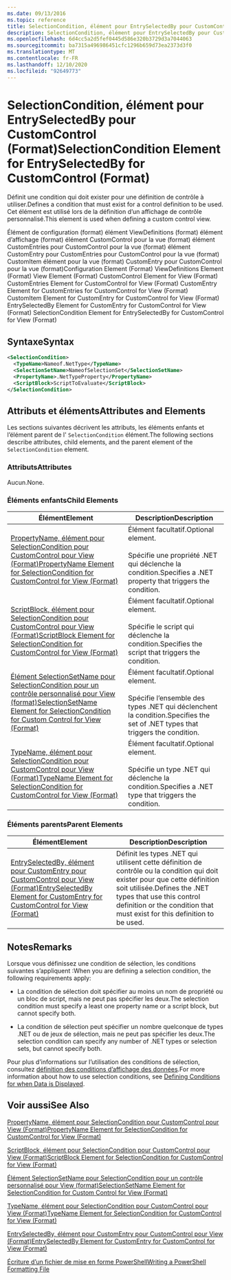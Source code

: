 ```yaml
---
ms.date: 09/13/2016
ms.topic: reference
title: SelectionCondition, élément pour EntrySelectedBy pour CustomControl (Format)
description: SelectionCondition, élément pour EntrySelectedBy pour CustomControl (Format)
ms.openlocfilehash: 6d4cc5a2d5fef0445d586e320b3729d3a7044063
ms.sourcegitcommit: ba7315a496986451cfc1296b659d73ea2373d3f0
ms.translationtype: MT
ms.contentlocale: fr-FR
ms.lasthandoff: 12/10/2020
ms.locfileid: "92649773"
---
```

# <a name="selectioncondition-element-for-entryselectedby-for-customcontrol-format"></a><span data-ttu-id="bbad8-103">SelectionCondition, élément pour EntrySelectedBy pour CustomControl (Format)</span><span class="sxs-lookup"><span data-stu-id="bbad8-103">SelectionCondition Element for EntrySelectedBy for CustomControl (Format)</span></span>

<span data-ttu-id="bbad8-104">Définit une condition qui doit exister pour une définition de contrôle à utiliser.</span><span class="sxs-lookup"><span data-stu-id="bbad8-104">Defines a condition that must exist for a control definition to be used.</span></span> <span data-ttu-id="bbad8-105">Cet élément est utilisé lors de la définition d’un affichage de contrôle personnalisé.</span><span class="sxs-lookup"><span data-stu-id="bbad8-105">This element is used when defining a custom control view.</span></span>

<span data-ttu-id="bbad8-106">Élément de configuration (format) élément ViewDefinitions (format) élément d’affichage (format) élément CustomControl pour la vue (format) élément CustomEntries pour CustomControl pour la vue (format) élément CustomEntry pour CustomEntries pour CustomControl pour la vue (format) CustomItem élément pour la vue (format) CustomEntry pour CustomControl pour la vue (format)</span><span class="sxs-lookup"><span data-stu-id="bbad8-106">Configuration Element (Format) ViewDefinitions Element (Format) View Element (Format) CustomControl Element for View (Format) CustomEntries Element for CustomControl for View (Format) CustomEntry Element for CustomEntries for CustomControl for View (Format) CustomItem Element for CustomEntry for CustomControl for View (Format) EntrySelectedBy Element for CustomEntry for CustomControl for View (Format) SelectionCondition Element for EntrySelectedBy for CustomControl for View (Format)</span></span>

## <a name="syntax"></a><span data-ttu-id="bbad8-107">Syntaxe</span><span class="sxs-lookup"><span data-stu-id="bbad8-107">Syntax</span></span>

```xml
<SelectionCondition>
  <TypeName>Nameof.NetType</TypeName>
  <SelectionSetName>NameofSelectionSet</SelectionSetName>
  <PropertyName>.NetTypeProperty</PropertyName>
  <ScriptBlock>ScriptToEvaluate</ScriptBlock>
</SelectionCondition>
```

## <a name="attributes-and-elements"></a><span data-ttu-id="bbad8-108">Attributs et éléments</span><span class="sxs-lookup"><span data-stu-id="bbad8-108">Attributes and Elements</span></span>

<span data-ttu-id="bbad8-109">Les sections suivantes décrivent les attributs, les éléments enfants et l’élément parent de l' `SelectionCondition` élément.</span><span class="sxs-lookup"><span data-stu-id="bbad8-109">The following sections describe attributes, child elements, and the parent element of the `SelectionCondition` element.</span></span>

### <a name="attributes"></a><span data-ttu-id="bbad8-110">Attributs</span><span class="sxs-lookup"><span data-stu-id="bbad8-110">Attributes</span></span>

<span data-ttu-id="bbad8-111">Aucun.</span><span class="sxs-lookup"><span data-stu-id="bbad8-111">None.</span></span>

### <a name="child-elements"></a><span data-ttu-id="bbad8-112">Éléments enfants</span><span class="sxs-lookup"><span data-stu-id="bbad8-112">Child Elements</span></span>

|<span data-ttu-id="bbad8-113">Élément</span><span class="sxs-lookup"><span data-stu-id="bbad8-113">Element</span></span>|<span data-ttu-id="bbad8-114">Description</span><span class="sxs-lookup"><span data-stu-id="bbad8-114">Description</span></span>|
|-------------|-----------------|
|[<span data-ttu-id="bbad8-115">PropertyName, élément pour SelectionCondition pour CustomControl pour View (Format)</span><span class="sxs-lookup"><span data-stu-id="bbad8-115">PropertyName Element for SelectionCondition for CustomControl for View (Format)</span></span>](./propertyname-element-for-selectioncondition-for-customcontrol-for-view-format.md)|<span data-ttu-id="bbad8-116">Élément facultatif.</span><span class="sxs-lookup"><span data-stu-id="bbad8-116">Optional element.</span></span><br /><br /> <span data-ttu-id="bbad8-117">Spécifie une propriété .NET qui déclenche la condition.</span><span class="sxs-lookup"><span data-stu-id="bbad8-117">Specifies a .NET property that triggers the condition.</span></span>|
|[<span data-ttu-id="bbad8-118">ScriptBlock, élément pour SelectionCondition pour CustomControl pour View (Format)</span><span class="sxs-lookup"><span data-stu-id="bbad8-118">ScriptBlock Element for SelectionCondition for CustomControl for View (Format)</span></span>](./scriptblock-element-for-selectioncondition-for-customcontrol-for-view-format.md)|<span data-ttu-id="bbad8-119">Élément facultatif.</span><span class="sxs-lookup"><span data-stu-id="bbad8-119">Optional element.</span></span><br /><br /> <span data-ttu-id="bbad8-120">Spécifie le script qui déclenche la condition.</span><span class="sxs-lookup"><span data-stu-id="bbad8-120">Specifies the script that triggers the condition.</span></span>|
|[<span data-ttu-id="bbad8-121">Élément SelectionSetName pour SelectionCondition pour un contrôle personnalisé pour View (format)</span><span class="sxs-lookup"><span data-stu-id="bbad8-121">SelectionSetName Element for SelectionCondition for Custom Control for View (Format)</span></span>](./selectionsetname-element-for-selectioncondition-for-customcontrol-for-view-format.md)|<span data-ttu-id="bbad8-122">Élément facultatif.</span><span class="sxs-lookup"><span data-stu-id="bbad8-122">Optional element.</span></span><br /><br /> <span data-ttu-id="bbad8-123">Spécifie l’ensemble des types .NET qui déclenchent la condition.</span><span class="sxs-lookup"><span data-stu-id="bbad8-123">Specifies the set of .NET types that triggers the condition.</span></span>|
|[<span data-ttu-id="bbad8-124">TypeName, élément pour SelectionCondition pour CustomControl pour View (Format)</span><span class="sxs-lookup"><span data-stu-id="bbad8-124">TypeName Element for SelectionCondition for CustomControl for View  (Format)</span></span>](./typename-element-for-selectioncondition-for-customcontrol-for-view-format.md)|<span data-ttu-id="bbad8-125">Élément facultatif.</span><span class="sxs-lookup"><span data-stu-id="bbad8-125">Optional element.</span></span><br /><br /> <span data-ttu-id="bbad8-126">Spécifie un type .NET qui déclenche la condition.</span><span class="sxs-lookup"><span data-stu-id="bbad8-126">Specifies a .NET type that triggers the condition.</span></span>|

### <a name="parent-elements"></a><span data-ttu-id="bbad8-127">Éléments parents</span><span class="sxs-lookup"><span data-stu-id="bbad8-127">Parent Elements</span></span>

|<span data-ttu-id="bbad8-128">Élément</span><span class="sxs-lookup"><span data-stu-id="bbad8-128">Element</span></span>|<span data-ttu-id="bbad8-129">Description</span><span class="sxs-lookup"><span data-stu-id="bbad8-129">Description</span></span>|
|-------------|-----------------|
|[<span data-ttu-id="bbad8-130">EntrySelectedBy, élément pour CustomEntry pour CustomControl pour View (Format)</span><span class="sxs-lookup"><span data-stu-id="bbad8-130">EntrySelectedBy Element for CustomEntry for CustomControl for View (Format)</span></span>](./entryselectedby-element-for-customentry-for-customcontrol-for-view-format.md)|<span data-ttu-id="bbad8-131">Définit les types .NET qui utilisent cette définition de contrôle ou la condition qui doit exister pour que cette définition soit utilisée.</span><span class="sxs-lookup"><span data-stu-id="bbad8-131">Defines the .NET types that use this control definition or the condition that must exist for this definition to be used.</span></span>|

## <a name="remarks"></a><span data-ttu-id="bbad8-132">Notes</span><span class="sxs-lookup"><span data-stu-id="bbad8-132">Remarks</span></span>

<span data-ttu-id="bbad8-133">Lorsque vous définissez une condition de sélection, les conditions suivantes s’appliquent :</span><span class="sxs-lookup"><span data-stu-id="bbad8-133">When you are defining a selection condition, the following requirements apply:</span></span>

- <span data-ttu-id="bbad8-134">La condition de sélection doit spécifier au moins un nom de propriété ou un bloc de script, mais ne peut pas spécifier les deux.</span><span class="sxs-lookup"><span data-stu-id="bbad8-134">The selection condition must specify a least one property name or a script block, but cannot specify both.</span></span>

- <span data-ttu-id="bbad8-135">La condition de sélection peut spécifier un nombre quelconque de types .NET ou de jeux de sélection, mais ne peut pas spécifier les deux.</span><span class="sxs-lookup"><span data-stu-id="bbad8-135">The selection condition can specify any number of .NET types or selection sets, but cannot specify both.</span></span>

<span data-ttu-id="bbad8-136">Pour plus d’informations sur l’utilisation des conditions de sélection, consultez [définition des conditions d’affichage des données](./defining-conditions-for-displaying-data.md).</span><span class="sxs-lookup"><span data-stu-id="bbad8-136">For more information about how to use selection conditions, see [Defining Conditions for when Data is Displayed](./defining-conditions-for-displaying-data.md).</span></span>

## <a name="see-also"></a><span data-ttu-id="bbad8-137">Voir aussi</span><span class="sxs-lookup"><span data-stu-id="bbad8-137">See Also</span></span>

[<span data-ttu-id="bbad8-138">PropertyName, élément pour SelectionCondition pour CustomControl pour View (Format)</span><span class="sxs-lookup"><span data-stu-id="bbad8-138">PropertyName Element for SelectionCondition for CustomControl for View (Format)</span></span>](./propertyname-element-for-selectioncondition-for-customcontrol-for-view-format.md)

[<span data-ttu-id="bbad8-139">ScriptBlock, élément pour SelectionCondition pour CustomControl pour View (Format)</span><span class="sxs-lookup"><span data-stu-id="bbad8-139">ScriptBlock Element for SelectionCondition for CustomControl for View (Format)</span></span>](./scriptblock-element-for-selectioncondition-for-customcontrol-for-view-format.md)

[<span data-ttu-id="bbad8-140">Élément SelectionSetName pour SelectionCondition pour un contrôle personnalisé pour View (format)</span><span class="sxs-lookup"><span data-stu-id="bbad8-140">SelectionSetName Element for SelectionCondition for Custom Control for View (Format)</span></span>](./selectionsetname-element-for-selectioncondition-for-customcontrol-for-view-format.md)

[<span data-ttu-id="bbad8-141">TypeName, élément pour SelectionCondition pour CustomControl pour View (Format)</span><span class="sxs-lookup"><span data-stu-id="bbad8-141">TypeName Element for SelectionCondition for CustomControl for View  (Format)</span></span>](./typename-element-for-selectioncondition-for-customcontrol-for-view-format.md)

[<span data-ttu-id="bbad8-142">EntrySelectedBy, élément pour CustomEntry pour CustomControl pour View (Format)</span><span class="sxs-lookup"><span data-stu-id="bbad8-142">EntrySelectedBy Element for CustomEntry for CustomControl for View (Format)</span></span>](./entryselectedby-element-for-customentry-for-customcontrol-for-view-format.md)

[<span data-ttu-id="bbad8-143">Écriture d’un fichier de mise en forme PowerShell</span><span class="sxs-lookup"><span data-stu-id="bbad8-143">Writing a PowerShell Formatting File</span></span>](./writing-a-powershell-formatting-file.md)
